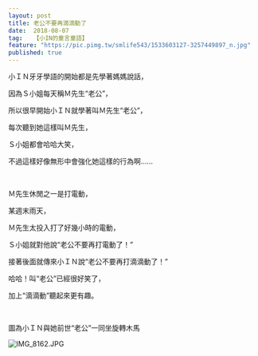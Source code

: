 ```yaml
---
layout: post
title: 老公不要再滴滴動了
date:  2018-08-07
tag:   【小IN的童言童語】
feature: "https://pic.pimg.tw/smlife543/1533603127-3257449897_n.jpg"
published: true 
---
```

<p>小ＩＮ牙牙學語的開始都是先學著媽媽說話，</p>

<p>因為Ｓ小姐每天稱Ｍ先生“老公”，</p>

<p>所以很早開始小ＩＮ就學著叫Ｍ先生“老公”，</p>

<p>每次聽到她這樣叫Ｍ先生，</p>

<p>Ｓ小姐都會哈哈大笑，</p>

<p>不過這樣好像無形中會強化她這樣的行為啊......</p>

<p>&nbsp;</p>

<p>Ｍ先生休閒之一是打電動，</p>

<p>某週末雨天，</p>

<p>Ｍ先生太投入打了好幾小時的電動，</p>

<p>Ｓ小姐就對他說“老公不要再打電動了！”</p>

<p>接著後面就傳來小ＩＮ說“老公不要再打滴滴動了！”</p>

<p>哈哈！叫“老公”已經很好笑了，</p>

<p>加上“滴滴動”聽起來更有趣。</p>

<p>&nbsp;</p>

<p>圖為小ＩＮ與她前世“老公”一同坐旋轉木馬</p>

<p><img alt="IMG_8162.JPG" src="https://pic.pimg.tw/smlife543/1533603127-3257449897_n.jpg" title="IMG_8162.JPG"></p>

